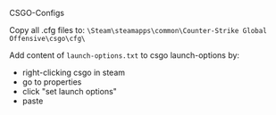 CSGO-Configs

Copy all .cfg files to: `\Steam\steamapps\common\Counter-Strike Global Offensive\csgo\cfg\`

Add content of `launch-options.txt` to csgo launch-options by:
  - right-clicking csgo in steam
  - go to properties
  - click "set launch options"
  - paste
